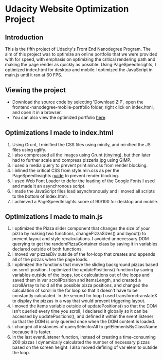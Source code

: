# Udacity Website Optimization Project

## Introduction

This is the fifth project of Udacity's Front End Nanodegree Program. The aim of this project was to optimize an online portfolio that we were provided with for speed, with emphasis on optimizing the critical rendering path and making the page render as quickly as possible.
Using PageSpeedInsights, I optimized index.html for desktop and mobile.I optimized the JavaScript in main.js until it ran at 60 FPS.

## Viewing the project

* Download the source code by selecting 'Download ZIP', open the frontend-nanodegree-mobile-portfolio folder, right click on index.html, and open it in a browser.
* You can also view the optimized portfolio [here](https://sushmita01.github.io/deJank/).

## Optimizations I made to index.html

1. Using Grunt, I minified the CSS files using minify, and minified the JS files using uglify.
2. I also compressed all the images using Grunt (tinyimg), but then later had to further scale and compress pizzeria.jpg using GIMP.
3. I used a media query to prevent print.min.css from render blocking.
4. I inlined the critical CSS from style.min.css as per the PageSpeedInsights [guide](https://developers.google.com/speed/docs/insights/OptimizeCSSDelivery#example) to prevent render blocking.
5. I used Web Font Loader to defer the loading of the Google Fonts I used and made it an asynchronous script.
6. I made the JavaScript files load asynchronously and I moved all scripts to the bottom of index.html.
7. I achieved a PageSpeedInsights score of 90/100 for desktop and mobile.

## Optimizations I made to main.js

1. I optimized the Pizza slider component that changes the size of your pizza by making two functions, changePizzaSizes() and layout() to prevent layout and style recalculations. I avoided unnecessary DOM querying to get the randomPizzaContainer class by saving it in variables declared outside of both functions.
2. I moved var pizzasDiv outside of the for-loop that creates and appends all of the pizzas when the page loads.
3. I optimized the functions that move the sliding background pizzas based on scroll position. I optimized the updatePositions() function by saving variables outside of the loops, took calculations out of the loops and saved them in var scrollPosition and itemsLength, and created a scrollArray to hold all the possible pizza positions, and changed the calculation of scroll in the for loop so that it doesn't have to be constantly calculated. In the second for loop I used transform:translateX to display the pizzas in a way that would prevent triggering layout.
4. I moved the items variable outside of updatePositions() so that the DOM isn't queried every time you scroll, I declared it globally so it can be accessed by updatePositions(), and defined it within the event listener so that the DOM is only queried once when the DOM content is loaded.
5. I changed all instances of querySelectorAll to getElementsByClassName because it is faster.
6. In the last eventListener function, instead of creating a time-consuming 200 pizzas I dynamically calculated the number of necessary pizzas based on the screen height. I also moved defining of var elem to outside the loop.
